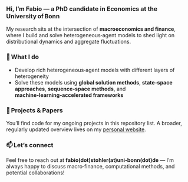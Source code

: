 ### Hi, I’m Fabio — a PhD candidate in Economics at the University of Bonn  

My research sits at the intersection of **macroeconomics and finance**, where I build and solve heterogeneous‑agent models to shed light on distributional dynamics and aggregate fluctuations.

### 🔬 What I do
- Develop rich heterogeneous‑agent models with different layers of heterogeneity  
- Solve these models using **global solution methods**, **state‑space approaches**, **sequence‑space methods**, and **machine‑learning‑accelerated frameworks**

### 🚀 Projects & Papers
You’ll find code for my ongoing projects in this repository list. A broader, regularly updated overview lives on my [personal website](https://fabio-stohler.github.io/).

### 📫 Let’s connect
Feel free to reach out at **fabio(dot)stohler(at)uni‑bonn(dot)de** — I’m always happy to discuss macro‑finance, computational methods, and potential collaborations!


<!--
**Fabio-Stohler/Fabio-Stohler** is a ✨ _special_ ✨ repository because its `README.md` (this file) appears on your GitHub profile.

Here are some ideas to get you started:

- 🔭 I’m currently working on ...
- 🌱 I’m currently learning ...
- 👯 I’m looking to collaborate on ...
- 🤔 I’m looking for help with ...
- 💬 Ask me about ...
- 📫 How to reach me: ...
- 😄 Pronouns: ...
- ⚡ Fun fact: ...
-->
